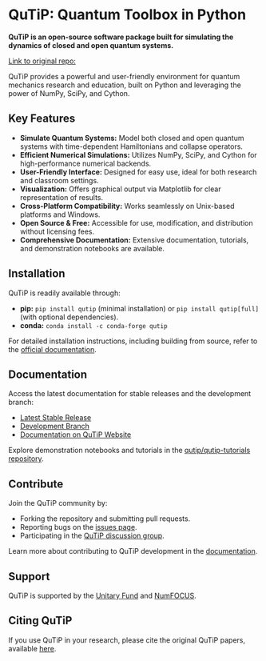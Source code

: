 # QuTiP: Quantum Toolbox in Python

**QuTiP is an open-source software package built for simulating the dynamics of closed and open quantum systems.**

[Link to original repo:](https://github.com/qutip/qutip)

QuTiP provides a powerful and user-friendly environment for quantum mechanics research and education, built on Python and leveraging the power of NumPy, SciPy, and Cython.

## Key Features

*   **Simulate Quantum Systems:** Model both closed and open quantum systems with time-dependent Hamiltonians and collapse operators.
*   **Efficient Numerical Simulations:** Utilizes NumPy, SciPy, and Cython for high-performance numerical backends.
*   **User-Friendly Interface:** Designed for easy use, ideal for both research and classroom settings.
*   **Visualization:** Offers graphical output via Matplotlib for clear representation of results.
*   **Cross-Platform Compatibility:** Works seamlessly on Unix-based platforms and Windows.
*   **Open Source & Free:** Accessible for use, modification, and distribution without licensing fees.
*   **Comprehensive Documentation:** Extensive documentation, tutorials, and demonstration notebooks are available.

## Installation

QuTiP is readily available through:

*   **pip:** `pip install qutip` (minimal installation) or `pip install qutip[full]` (with optional dependencies).
*   **conda:** `conda install -c conda-forge qutip`

For detailed installation instructions, including building from source, refer to the [official documentation](https://qutip.readthedocs.io/en/stable/installation.html).

## Documentation

Access the latest documentation for stable releases and the development branch:

*   [Latest Stable Release](https://qutip.readthedocs.io/en/latest/)
*   [Development Branch](https://qutip.readthedocs.io/en/master/)
*   [Documentation on QuTiP Website](https://qutip.org/documentation.html)

Explore demonstration notebooks and tutorials in the [qutip/qutip-tutorials repository](https://github.com/qutip/qutip-tutorials).

## Contribute

Join the QuTiP community by:

*   Forking the repository and submitting pull requests.
*   Reporting bugs on the [issues page](https://github.com/qutip/qutip/issues).
*   Participating in the [QuTiP discussion group](https://groups.google.com/g/qutip).

Learn more about contributing to QuTiP development in the [documentation](https://qutip.readthedocs.io/en/stable/development/contributing.html).

## Support

QuTiP is supported by the [Unitary Fund](https://unitary.fund) and [NumFOCUS](https://numfocus.org).

## Citing QuTiP

If you use QuTiP in your research, please cite the original QuTiP papers, available [here](https://dml.riken.jp/?s=QuTiP).